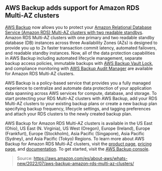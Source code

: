 ## AWS Backup adds support for Amazon RDS Multi-AZ clusters

[AWS Backup](https://aws.amazon.com/backup/) now allows you to protect your [Amazon Relational Database Service (Amazon RDS) Multi-AZ clusters with two readable standbys](https://aws.amazon.com/rds/features/multi-az/). Amazon RDS Multi-AZ clusters with one primary and two readable standby database (DB) instances across three Availability Zones (AZs) is designed to provide you up to 2x faster transaction commit latency, automated failovers, and readable standby instances. Now, all of the data protection capabilities in AWS Backup including automated lifecycle management, separate backup access policies, immutable backups with [AWS Backup Vault Lock](https://docs.aws.amazon.com/aws-backup/latest/devguide/vault-lock.html), and compliance monitoring with [AWS Backup Audit Manager](https://docs.aws.amazon.com/aws-backup/latest/devguide/aws-backup-audit-manager.html) are available for Amazon RDS Multi-AZ clusters.

AWS Backup is a policy-based service that provides you a fully managed experience to centralize and automate data protection of your application data spanning across AWS services for compute, database, and storage. To start protecting your RDS Multi-AZ clusters with AWS Backup, add your RDS Multi-AZ clusters to your existing backup plans or create a new backup plan specifying backup frequency, lifecycle settings, and tagging preferences and attach your RDS clusters to the newly created backup plan.

AWS Backup for Amazon RDS Multi-AZ clusters is available in the US East (Ohio), US East (N. Virginia), US West (Oregon), Europe (Ireland), Europe (Frankfurt), Europe (Stockholm), Asia Pacific (Singapore), Asia Pacific (Sydney), and Asia Pacific (Tokyo) Regions. To learn more about AWS Backup for Amazon RDS Multi-AZ clusters, visit the [product page](https://aws.amazon.com/backup/), [pricing page](https://aws.amazon.com/backup/pricing/), and [documentation](https://docs.aws.amazon.com/aws-backup/latest/devguide/whatisbackup.html). To get started, visit the [AWS Backup console](https://console.aws.amazon.com/backup).

> Source: https://aws.amazon.com/es/about-aws/whats-new/2022/07/aws-backup-amazon-rds-multi-az-clusters/